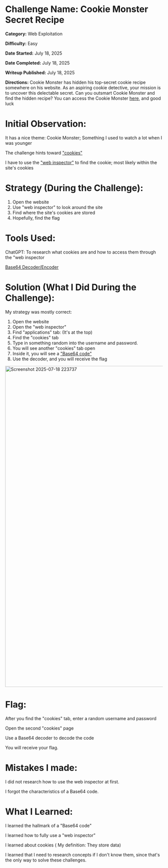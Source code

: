 # Challenge Name: Cookie Monster Secret Recipe

**Category:** Web Exploitation

**Difficulty:** Easy

**Date Started:** July 18, 2025

**Date Completed:** July 18, 2025

**Writeup Published:** July 18, 2025

**Directions:** 
Cookie Monster has hidden his top-secret cookie recipe somewhere on his website. As an aspiring cookie detective, your mission is to uncover this delectable secret. Can you outsmart Cookie Monster and find the hidden recipe?
You can access the Cookie Monster [here](http://verbal-sleep.picoctf.net:50164/), and good luck

 # Initial Observation: 
It has a nice theme: Cookie Monster; Something I used to watch a lot when I was younger

The challenge hints toward ["cookies"](https://www.kaspersky.com/resource-center/definitions/cookies?srsltid=AfmBOopGCH3AOcnD9E1YDg7KKTwu35q1KYrzMFzlK_SMZyH66K1CHBKu) 

I have to use the ["web inspector"](https://wpengine.com/resources/how-to-inspect-a-website/) to find the cookie; most likely within the site's cookies

 # Strategy (During the Challenge):
1. Open the website
2. Use "web inspector" to look around the site
3. Find where the site's cookies are stored
4. Hopefully, find the flag

 # Tools Used:

 ChatGPT: To research what cookies are and how to access them through the "web inspector
 
 [Base64 Decoder/Encoder](https://www.base64decode.org/) 
                    

# Solution (What I Did During the Challenge): 
My strategy was mostly correct:
1. Open the website
2. Open the "web inspector"
3. Find "applications" tab: (It's at the top)
4. Find the "cookies" tab
5. Type in something random into the username and password.
6. You will see another "cookies" tab open
7. Inside it, you will see a ["Base64 code"](https://wpengine.com/resources/how-to-inspect-a-website/)
8. Use the decoder, and you will receive the flag
<img width="1616" height="1025" alt="Screenshot 2025-07-18 223737" src="https://github.com/user-attachments/assets/f8c5515e-0519-46a0-9f8a-72f60ed5eff3" />


# Flag: 

After you find the "cookies" tab, enter a random username and password

Open the second "cookies" page

Use a Base64 decoder to decode the code

You will receive your flag. 

# Mistakes I made:

I did not research how to use the web inspector at first.

I forgot the characteristics of a Base64 code.

 
   
# What I Learned:

I learned the hallmark of a "Base64 code"

I learned how to fully use a "web inspector" 

I learned about cookies ( My definition: They store data) 

I learned that I need to research concepts if I don't know them, since that's the only way to solve these challenges.

